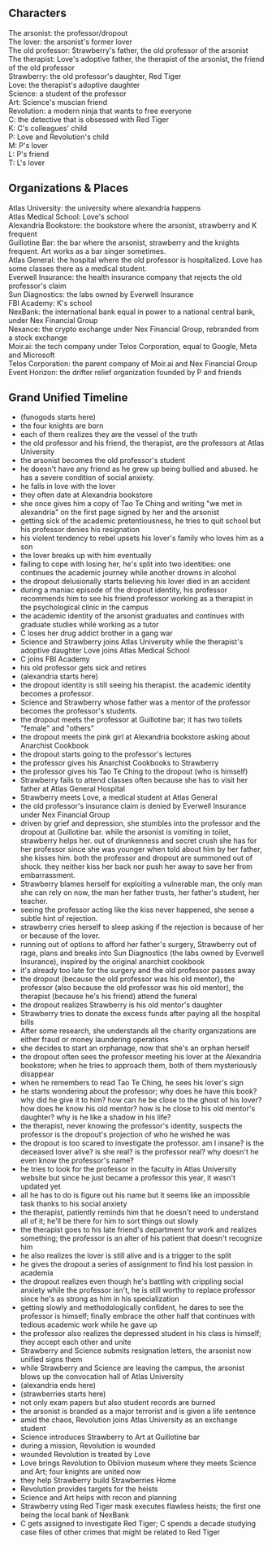 ## Characters

The arsonist: the professor/dropout  
 The lover: the arsonist's former lover  
 The old professor: Strawberry's father, the old professor of the arsonist  
 The therapist: Love's adoptive father, the therapist of the arsonist, the friend of the old professor  
 Strawberry: the old professor's daughter, Red Tiger  
 Love: the therapist's adoptive daughter  
 Science: a student of the professor  
 Art: Science's muscian friend  
 Revolution: a modern ninja that wants to free everyone  
 C: the detective that is obsessed with Red Tiger  
 K: C's colleagues' child  
 P: Love and Revolution's child  
 M: P's lover  
 L: P's friend  
 T: L's lover

## Organizations & Places

Atlas University: the university where alexandria happens  
 Atlas Medical School: Love's school  
 Alexandria Bookstore: the bookstore where the arsonist, strawberry and K frequent  
 Guillotine Bar: the bar where the arsonist, strawberry and the knights frequent. Art works as a bar singer sometimes.  
 Atlas General: the hospital where the old professor is hospitalized. Love has some classes there as a medical student.  
 Everwell Insurance: the health insurance company that rejects the old professor's claim  
 Sun Diagnostics: the labs owned by Everwell Insurance  
 FBI Academy: K's school  
 NexBank: the international bank equal in power to a national central bank, under Nex Financial Group  
 Nexance: the crypto exchange under Nex Financial Group, rebranded from a stock exchange  
 Moir.ai: the tech company under Telos Corporation, equal to Google, Meta and Microsoft  
 Telos Corporation: the parent company of Moir.ai and Nex Financial Group  
 Event Horizon: the drifter relief organization founded by P and friends

## Grand Unified Timeline

- (funogods starts here)
- the four knights are born
- each of them realizes they are the vessel of the truth
- the old professor and his friend, the therapist, are the professors at Atlas University
- the arsonist becomes the old professor's student
- he doesn't have any friend as he grew up being bullied and abused. he has a severe condition of social anxiety.
- he falls in love with the lover
- they often date at Alexandria bookstore
- she once gives him a copy of Tao Te Ching and writing "we met in alexandria" on the first page signed by her and the arsonist
- getting sick of the academic pretentiousness, he tries to quit school but his professor denies his resignation
- his violent tendency to rebel upsets his lover's family who loves him as a son
- the lover breaks up with him eventually
- failing to cope with losing her, he's split into two identities: one continues the academic journey while another drowns in alcohol
- the dropout delusionally starts believing his lover died in an accident
- during a maniac episode of the dropout identity, his professor recommends him to see his friend professor working as a therapist in the psychological clinic in the campus
- the academic identity of the arsonist graduates and continues with graduate studies while working as a tutor
- C loses her drug addict brother in a gang war
- Science and Strawberry joins Atlas University while the therapist's adoptive daughter Love joins Atlas Medical School
- C joins FBI Academy
- his old professor gets sick and retires
- (alexandria starts here)
- the dropout identity is still seeing his therapist. the academic identity becomes a professor.
- Science and Strawberry whose father was a mentor of the professor becomes the professor's students.
- the dropout meets the professor at Guillotine bar; it has two toilets "female" and "others"
- the dropout meets the pink girl at Alexandria bookstore asking about Anarchist Cookbook
- the dropout starts going to the professor's lectures
- the professor gives his Anarchist Cookbooks to Strawberry
- the professor gives his Tao Te Ching to the dropout (who is himself)
- Strawberry fails to attend classes often because she has to visit her father at Atlas General Hospital
- Strawberry meets Love, a medical student at Atlas General
- the old professor's insurance claim is denied by Everwell Insurance under Nex Financial Group
- driven by grief and depression, she stumbles into the professor and the dropout at Guillotine bar. while the arsonist is vomiting in toilet, strawberry helps her. out of drunkenness and secret crush she has for her professor since she was younger when told about him by her father, she kisses him. both the professor and dropout are summoned out of shock. they neither kiss her back nor push her away to save her from embarrassment.
- Strawberry blames herself for exploiting a vulnerable man, the only man she can rely on now, the man her father trusts, her father's student, her teacher.
- seeing the professor acting like the kiss never happened, she sense a subtle hint of rejection.
- strawberry cries herself to sleep asking if the rejection is because of her or because of the lover.
- running out of options to afford her father's surgery, Strawberry out of rage, plans and breaks into Sun Diagnostics (the labs owned by Everwell Insurance), inspired by the original anarchist cookbook
- it's already too late for the surgery and the old professor passes away
- the dropout (because the old professor was his old mentor), the professor (also because the old professor was his old mentor), the therapist (because he's his friend) attend the funeral
- the dropout realizes Strawberry is his old mentor's daughter
- Strawberry tries to donate the excess funds after paying all the hospital bills
- After some research, she understands all the charity organizations are either fraud or money laundering operations
- she decides to start an orphanage, now that she's an orphan herself
- the dropout often sees the professor meeting his lover at the Alexandria bookstore; when he tries to approach them, both of them mysteriously disappear
- when he remembers to read Tao Te Ching, he sees his lover's sign
- he starts wondering about the professor; why does he have this book? why did he give it to him? how can he be close to the ghost of his lover? how does he know his old mentor? how is he close to his old mentor's daughter? why is he like a shadow in his life?
- the therapist, never knowing the professor's identity, suspects the professor is the dropout's projection of who he wished he was
- the dropout is too scared to investigate the professor. am I insane? is the deceased lover alive? is she real? is the professor real? why doesn't he even know the professor's name?
- he tries to look for the professor in the faculty in Atlas University website but since he just became a professor this year, it wasn't updated yet
- all he has to do is figure out his name but it seems like an impossible task thanks to his social anxiety
- the therapist, patiently reminds him that he doesn't need to understand all of it; he'll be there for him to sort things out slowly
- the therapist goes to his late friend's department for work and realizes something; the professor is an alter of his patient that doesn't recognize him
- he also realizes the lover is still alive and is a trigger to the split
- he gives the dropout a series of assignment to find his lost passion in academia
- the dropout realizes even though he's battling with crippling social anxiety while the professor isn't, he is still worthy to replace professor since he's as strong as him in his specialization
- getting slowly and methodologically confident, he dares to see the professor is himself; finally embrace the other half that continues with tedious academic work while he gave up
- the professor also realizes the depressed student in his class is himself; they accept each other and unite
- Strawberry and Science submits resignation letters, the arsonist now unified signs them
- while Strawberry and Science are leaving the campus, the arsonist blows up the convocation hall of Atlas University
- (alexandria ends here)
- (strawberries starts here)
- not only exam papers but also student records are burned
- the arsonist is branded as a major terrorist and is given a life sentence
- amid the chaos, Revolution joins Atlas University as an exchange student
- Science introduces Strawberry to Art at Guillotine bar
- during a mission, Revolution is wounded
- wounded Revolution is treated by Love
- Love brings Revolution to Oblivion museum where they meets Science and Art; four knights are united now
- they help Strawberry build Strawberries Home
- Revolution provides targets for the heists
- Science and Art helps with recon and planning
- Strawberry using Red Tiger mask executes flawless heists; the first one being the local bank of NexBank
- C gets assigned to investigate Red Tiger; C spends a decade studying case files of other crimes that might be related to Red Tiger
